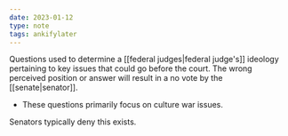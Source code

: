 ```yaml
---
date: 2023-01-12
type: note
tags: ankifylater
---
```


Questions used to determine a [[federal judges|federal judge's]] ideology pertaining to key issues that could go before the court. The wrong perceived position or answer will result in a no vote by the [[senate|senator]].
- These questions primarily focus on culture war issues.

Senators typically deny this exists.
